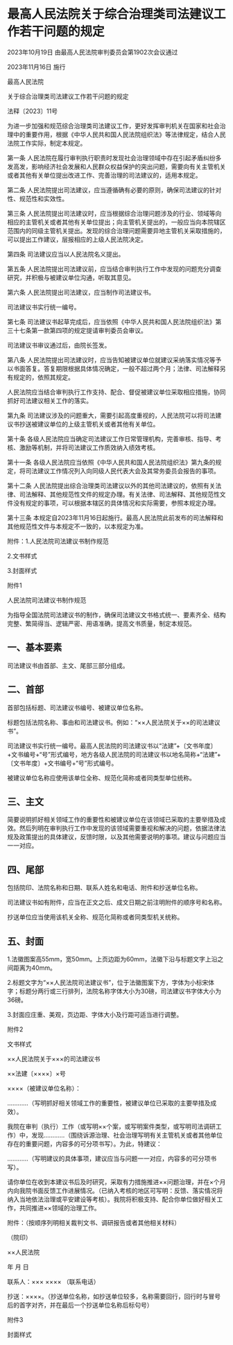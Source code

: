 # 最高人民法院关于综合治理类司法建议工作若干问题的规定

2023年10月19日 由最高人民法院审判委员会第1902次会议通过

2023年11月16日 施行

<!-- INFO END -->

最高人民法院

关于综合治理类司法建议工作若干问题的规定

法释〔2023〕11号

为进一步加强和规范综合治理类司法建议工作，更好发挥审判机关在国家和社会治理中的重要作用，根据《中华人民共和国人民法院组织法》等法律规定，结合人民法院工作实际，制定本规定。

第一条 人民法院在履行审判执行职责时发现社会治理领域中存在引起矛盾纠纷多发高发，影响经济社会发展和人民群众权益保护的突出问题，需要向有关主管机关或者其他有关单位提出改进工作、完善治理的司法建议的，适用本规定。

第二条 人民法院提出司法建议，应当遵循确有必要的原则，确保司法建议的针对性、规范性和实效性。

第三条 人民法院提出司法建议时，应当根据综合治理问题涉及的行业、领域等向相应的主管机关或者其他有关单位提出；向主管机关提出的，一般应当向本院辖区范围内的同级主管机关提出。发现的综合治理问题需要异地主管机关采取措施的，可以提出工作建议，层报相应的上级人民法院决定。

第四条 司法建议应当以人民法院名义提出。

第五条 人民法院提出司法建议前，应当结合审判执行工作中发现的问题充分调查研究，并积极与被建议单位沟通，听取其意见。

第六条 人民法院提出司法建议，应当制作司法建议书。

司法建议书实行统一编号。

第七条 司法建议书起草完成后，应当依照《中华人民共和国人民法院组织法》第三十七条第一款第四项的规定提请审判委员会审议。

司法建议书审议通过后，由院长签发。

第八条 人民法院提出司法建议时，应当告知被建议单位就建议采纳落实情况等予以书面答复。答复期限根据具体情况确定，一般不超过两个月；法律、司法解释另有规定的，依照其规定。

人民法院应当结合审判执行工作支持、配合、督促被建议单位采取相应措施，协同抓好司法建议相关工作的落实。

第九条 司法建议涉及的问题重大，需要引起高度重视的，人民法院可以将司法建议书抄送被建议单位的上级主管机关或者其他有关单位。

第十条 各级人民法院应当确定司法建议工作日常管理机构，完善审核、指导、考核、激励等机制，并将司法建议工作质效纳入绩效考核。

第十一条 各级人民法院应当依照《中华人民共和国人民法院组织法》第九条的规定，将司法建议工作情况列入向同级人民代表大会及其常务委员会报告的事项。

第十二条 人民法院提出综合治理类司法建议以外的其他司法建议的，依照有关法律、司法解释、其他规范性文件的规定办理。有关法律、司法解释、其他规范性文件没有规定的事项，可以根据本辖区的具体情况和实际需要，参照本规定办理。

第十三条 本规定自2023年11月16日起施行。最高人民法院此前发布的司法解释和其他规范性文件与本规定不一致的，以本规定为准。

附件：1.人民法院司法建议书制作规范

2.文书样式

3.封面样式

附件1

人民法院司法建议书制作规范

为指导全国法院司法建议书的制作，确保司法建议文书格式统一、要素齐全、结构完整、繁简得当、逻辑严密、用语准确，提高文书质量，制定本规范。

## 一、基本要素

司法建议书由首部、主文、尾部三部分组成。

## 二、首部

首部包括标题、司法建议书编号、被建议单位名称。

标题包括法院名称、事由和司法建议书。例如：“××人民法院关于××的司法建议书”。

司法建议书实行统一编号。最高人民法院的司法建议书以“法建”+〔文书年度〕+文书编号+“号”形式编号，地方各级人民法院的司法建议书以地名简称+“法建”+〔文书年度〕+文书编号+“号”形式编号。

被建议单位名称应使用该单位全称、规范化简称或者同类型单位统称。

## 三、主文

简要说明抓好相关领域工作的重要性和被建议单位在该领域已采取的主要举措及成效。然后列明在审判执行工作中发现的该领域需要重视和解决的问题，依据法律法规及政策提出的具体建议，反馈时限，以及其他需要说明的事项。建议与问题应当一一对应。

## 四、尾部

包括院印、法院名称和日期、联系人姓名和电话、附件和抄送单位名称。

司法建议书如有附件，应当在正文之后、成文日期之前注明附件的顺序号和名称。

抄送单位应当使用该机关全称、规范化简称或者同类型机关统称。

## 五、封面

1.法徽图案高55mm，宽50mm。上页边距为60mm，法徽下沿与标题文字上沿之间距离为40mm。

2.标题文字为“××人民法院司法建议书”，位于法徽图案下方，字体为小标宋体字；标题分两行或三行排列，法院名称字体大小为30磅，司法建议书字体大小为36磅。

3.封面应庄重、美观，页边距、字体大小及行距可适当进行调整。

附件2

文书样式

××人民法院关于×××的司法建议书

××法建〔××××〕×号

××××（被建议单位名称）：

…………（写明抓好相关领域工作的重要性，被建议单位已采取的主要举措及成效）。

我院在审判（执行）工作（或写明××个案，或写明案件类型，或写明司法调研工作）中，发现…………（围绕诉源治理、社会治理写明有关主管机关或者其他单位存在的重要问题，内容多的可分项书写）。为此，特建议：

…………（写明建议的具体事项，建议应当与问题一一对应，内容多的可分项书写）。

请你单位在收到本建议书后及时研究，采取有力措施推进××问题治理，并在×个月内向我院书面反馈工作进展情况。（已纳入考核的地区可写明：反馈、落实情况将纳入当地依法治理或平安建设等考核）。我院将积极支持、配合你单位做好相关工作，共同推进××领域的治理工作。

附件：（按顺序列明相关裁判文书、调研报告或者其他相关材料）

（院印）

××人民法院

年 月 日

联系人：××× ×××× （联系电话）

抄送：××××。（抄送单位名称，如抄送单位较多，名称需要回行，回行时与冒号后的首字对齐，并在最后一个抄送单位名称后标句号）

附件3

封面样式

